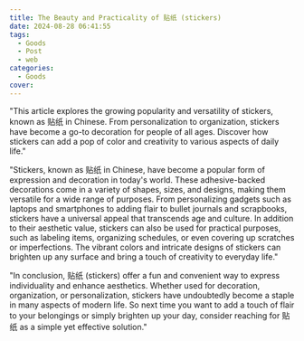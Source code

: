 ```yaml
---
title: The Beauty and Practicality of 贴纸 (stickers)
date: 2024-08-28 06:41:55
tags:
  - Goods
  - Post
  - web
categories:
  - Goods
cover: 
---
```


"This article explores the growing popularity and versatility of stickers, known as 贴纸 in Chinese. From personalization to organization, stickers have become a go-to decoration for people of all ages. Discover how stickers can add a pop of color and creativity to various aspects of daily life."

"Stickers, known as 贴纸 in Chinese, have become a popular form of expression and decoration in today's world. These adhesive-backed decorations come in a variety of shapes, sizes, and designs, making them versatile for a wide range of purposes. From personalizing gadgets such as laptops and smartphones to adding flair to bullet journals and scrapbooks, stickers have a universal appeal that transcends age and culture. In addition to their aesthetic value, stickers can also be used for practical purposes, such as labeling items, organizing schedules, or even covering up scratches or imperfections. The vibrant colors and intricate designs of stickers can brighten up any surface and bring a touch of creativity to everyday life."

"In conclusion, 贴纸 (stickers) offer a fun and convenient way to express individuality and enhance aesthetics. Whether used for decoration, organization, or personalization, stickers have undoubtedly become a staple in many aspects of modern life. So next time you want to add a touch of flair to your belongings or simply brighten up your day, consider reaching for 贴纸 as a simple yet effective solution."

